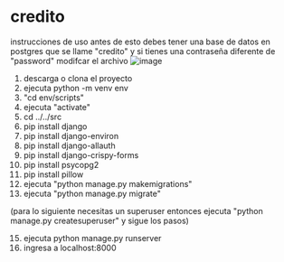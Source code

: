 # credito
instrucciones de uso
antes de esto debes tener una base de datos en postgres que se llame "credito"
y si tienes una contraseña diferente de "password" modifcar el archivo
![image](https://user-images.githubusercontent.com/56244689/125176109-85bc8280-e196-11eb-94a2-a5ed207d7c6f.png)
1. descarga o clona el proyecto
2. ejecuta python -m venv env
3. "cd env/scripts"
4. ejecuta "activate"
5. cd ../../src
6. pip install django
7. pip install django-environ
8. pip install django-allauth
9. pip install django-crispy-forms
10. pip install psycopg2
11. pip install pillow
12. ejecuta "python manage.py makemigrations"
13. ejecuta "python manage.py migrate"

(para lo siguiente necesitas un superuser entonces ejecuta "python manage.py createsuperuser" y sigue los pasos)

15. ejecuta python manage.py runserver
16. ingresa a localhost:8000
